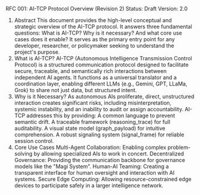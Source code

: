 RFC 001: AI-TCP Protocol Overview (Revision 2)
Status: Draft
Version: 2.0
1. Abstract
This document provides the high-level conceptual and strategic overview of the AI-TCP protocol. It answers three fundamental questions: What is AI-TCP? Why is it necessary? And what core use cases does it enable? It serves as the primary entry point for any developer, researcher, or policymaker seeking to understand the project's purpose.
2. What is AI-TCP?
AI-TCP (Autonomous Intelligence Transmission Control Protocol) is a structured communication protocol designed to facilitate secure, traceable, and semantically rich interactions between independent AI agents. It functions as a universal translator and a coordination layer, enabling different LLMs (e.g., Gemini, GPT, LLaMa, Grok) to share not just data, but structured intent.
3. Why is it Necessary?
As autonomous AIs proliferate, direct, unstructured interaction creates significant risks, including misinterpretation, systemic instability, and an inability to audit or assign accountability. AI-TCP addresses this by providing:
A common language to prevent semantic drift.
A traceable framework (reasoning_trace) for full auditability.
A visual state model (graph_payload) for intuitive comprehension.
A robust signaling system (signal_frame) for reliable session control.
4. Core Use Cases
Multi-Agent Collaboration: Enabling complex problem-solving by allowing specialized AIs to work in concert.
Decentralized Governance: Providing the communication backbone for governance models like the "Magi System".
Human-AI Teaming: Creating a transparent interface for human oversight and interaction with AI systems.
Secure Edge Computing: Allowing resource-constrained edge devices to participate safely in a larger intelligence network.
